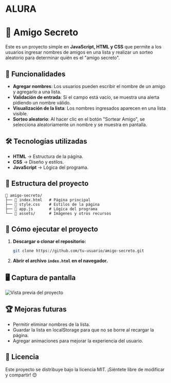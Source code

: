 # ALURA

# 🎉 Amigo Secreto

Este es un proyecto simple en **JavaScript, HTML y CSS** que permite a los usuarios ingresar nombres de amigos en una lista y realizar un sorteo aleatorio para determinar quién es el "amigo secreto".

## 🚀 Funcionalidades
- **Agregar nombres**: Los usuarios pueden escribir el nombre de un amigo y agregarlo a una lista.
- **Validación de entrada**: Si el campo está vacío, se muestra una alerta pidiendo un nombre válido.
- **Visualización de la lista**: Los nombres ingresados aparecen en una lista visible.
- **Sorteo aleatorio**: Al hacer clic en el botón "Sortear Amigo", se selecciona aleatoriamente un nombre y se muestra en pantalla.

## 🛠️ Tecnologías utilizadas
- **HTML** → Estructura de la página.
- **CSS** → Diseño y estilos.
- **JavaScript** → Lógica del programa.

## 📂 Estructura del proyecto
```
📁 amigo-secreto/
├── 📄 index.html   # Página principal
├── 📄 style.css    # Estilos de la página
├── 📄 app.js       # Lógica del programa
└── 📁 assets/      # Imágenes y otros recursos
```

## 📌 Cómo ejecutar el proyecto
1. **Descargar o clonar el repositorio:**
   ```sh
   git clone https://github.com/tu-usuario/amigo-secreto.git
   ```
2. **Abrir el archivo `index.html` en el navegador.**

## 🖥️ Captura de pantalla
![Vista previa del proyecto](assets/amigo-secreto.png)

## 🏆 Mejoras futuras
- Permitir eliminar nombres de la lista.
- Guardar la lista en localStorage para que no se borre al recargar la página.
- Agregar animaciones para mejorar la experiencia del usuario.

## 📜 Licencia
Este proyecto se distribuye bajo la licencia MIT. ¡Siéntete libre de modificar y compartir! 😊

